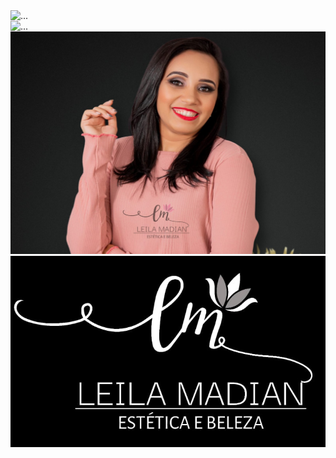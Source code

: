  <div class="carousel-item">
            <img src="..." class="d-block w-100" alt="...">
          </div>
          <div class="carousel-item">
            <img src="..." class="d-block w-100" alt="...">

  <div>
        <div class="cabec_container">
            <div>
               <img class="img-0" src="foto de leila.jpeg" alt="">
            </div>
            <div>
                <img class="img-1" src="logo preta.jpeg" alt="">
            </div>
        </div>
    </div>           